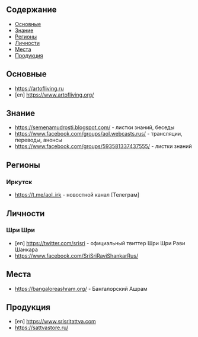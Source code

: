 ## Содержание

* [Основные](#основные)
* [Знание](#знание)
* [Регионы](#регионы)
* [Личности](#личности)
* [Места](#места)
* [Продукция](#продукция)

## Основные
- <https://artofliving.ru>
- [en] <https://www.artofliving.org/>

## Знание
- <https://semenamudrosti.blogspot.com/> - листки знаний, беседы
- <https://www.facebook.com/groups/aol.webcasts.rus/> - трансляции, переводы, анонсы
- <https://www.facebook.com/groups/593581337437555/> - листки знаний

## Регионы

### Иркутск
- https://t.me/aol_irk - новостной канал [Телеграм]

## Личности

### Шри Шри
- [en] <https://twitter.com/srisri> - официальный твиттер Шри Шри Рави Шанкара
- https://www.facebook.com/SriSriRaviShankarRus/

## Места
- https://bangaloreashram.org/ - Бангалорский Ашрам

## Продукция
- [en] <https://www.srisritattva.com>
- <https://sattvastore.ru/>
